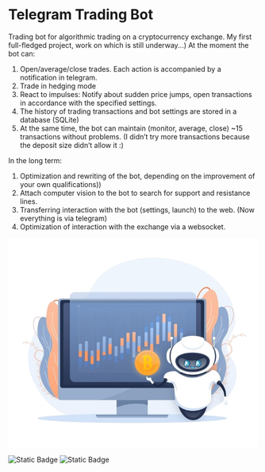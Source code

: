 # Telegram Trading Bot


Trading bot for algorithmic trading on a cryptocurrency exchange. My first full-fledged project, work on which is still underway...) 
At the moment the bot can:
1) Open/average/close trades. Each action is accompanied by a notification in telegram.
2) Trade in hedging mode
3) React to impulses: Notify about sudden price jumps, open transactions in accordance with the specified settings.
4) The history of trading transactions and bot settings are stored in a database (SQLite)
5) At the same time, the bot can maintain (monitor, average, close) ~15 transactions without problems. (I didn’t try more transactions because the deposit size didn’t allow it :)

   
In the long term:
1) Optimization and rewriting of the bot, depending on the improvement of your own qualifications))
1) Attach computer vision to the bot to search for support and resistance lines.
2) Transferring interaction with the bot (settings, launch) to the web. (Now everything is via telegram)
3) Optimization of interaction with the exchange via a websocket.


<img src="https://github.com/Zcash2701/TTB/blob/main/1685530327188-Photoroom.png" alt="HomerS">

![Static Badge](https://img.shields.io/badge/py-python-blue?logo=python)
![Static Badge](https://img.shields.io/badge/Telegram_Trading_Bot-green?logo=bitcoin)

